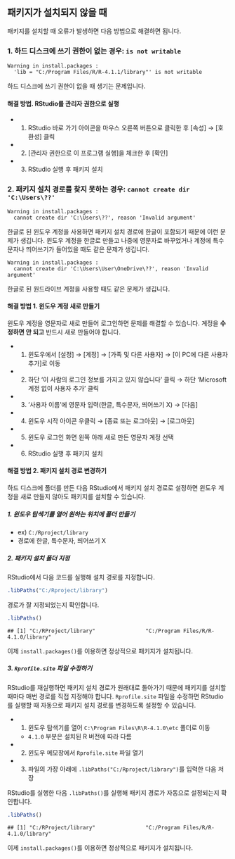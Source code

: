 
## 패키지가 설치되지 않을 때

패키지를 설치할 때 오류가 발생하면 다음 방법으로 해결하면 됩니다.

### 1. 하드 디스크에 쓰기 권한이 없는 경우: `is not writable`

    Warning in install.packages :
      'lib = "C:/Program Files/R/R-4.1.1/library"' is not writable

하드 디스크에 쓰기 권한이 없을 때 생기는 문제입니다.

#### 해결 방법. RStudio를 관리자 권한으로 실행

-   1.  RStudio 바로 가기 아이콘을 마우스 오른쪽 버튼으로 클릭한 후
        \[속성\] → \[호환성\] 클릭

-   2.  \[관리자 권한으로 이 프로그램 실행\]을 체크한 후 \[확인\]

-   3.  RStudio 실행 후 패키지 설치

### 2. 패키지 설치 경로를 찾지 못하는 경우: `cannot create dir 'C:\Users\??'`

    Warning in install.packages :
      cannot create dir 'C:\Users\??', reason 'Invalid argument'

한글로 된 윈도우 계정을 사용하면 패키지 설치 경로에 한글이 포함되기
때문에 이런 문제가 생깁니다. 윈도우 계정을 한글로 만들고 나중에 영문자로
바꾸었거나 계정에 특수문자나 띄어쓰기가 들어있을 때도 같은 문제가
생깁니다.

    Warning in install.packages :
      cannot create dir 'C:\Users\User\OneDrive\??', reason 'Invalid argument'

한글로 된 원드라이브 계정을 사용할 때도 같은 문제가 생깁니다.

#### 해결 방법 1. 윈도우 계정 새로 만들기

윈도우 계정을 영문자로 새로 만들어 로그인하면 문제를 해결할 수 있습니다.
계정을 **수정하면 안 되고** 반드시 새로 만들어야 합니다.

-   1.  윈도우에서 \[설정\] → \[계정\] → \[가족 및 다른 사용자\] → \[이
        PC에 다른 사용자 추가\]로 이동

-   2.  하단 ‘이 사람의 로그인 정보를 가지고 있지 않습니다’ 클릭 → 하단
        ‘Microsoft 계정 없이 사용자 추가’ 클릭

-   3.  ’사용자 이름’에 영문자 입력(한글, 특수문자, 띄어쓰기 X) →
        \[다음\]

-   4.  윈도우 시작 아이콘 우클릭 → \[종료 또는 로그아웃\] →
        \[로그아웃\]

-   5.  윈도우 로그인 화면 왼쪽 아래 새로 만든 영문자 계정 선택

-   6.  RStudio 실행 후 패키지 설치

#### 해결 방법 2. 패키지 설치 경로 변경하기

하드 디스크에 폴더를 만든 다음 RStudio에서 패키지 설치 경로로 설정하면
윈도우 계정을 새로 만들지 않아도 패키지를 설치할 수 있습니다.

##### 1. 윈도우 탐색기를 열어 원하는 위치에 폴더 만들기

-   ex) `C:/Rproject/library`  
-   경로에 한글, 특수문자, 띄어쓰기 X

##### 2. 패키지 설치 폴더 지정

RStudio에서 다음 코드를 실행해 설치 경로를 지정합니다.

``` r
.libPaths("C:/Rproject/library")
```

경로가 잘 지정되었는지 확인합니다.

``` r
.libPaths()
```

    ## [1] "C:/RProject/library"                "C:/Program Files/R/R-4.1.0/library"

이제 `install.packages()`를 이용하면 정상적으로 패키지가 설치됩니다.

##### 3. `Rprofile.site` 파일 수정하기

RStudio를 재실행하면 패키지 설치 경로가 원래대로 돌아가기 때문에
패키지를 설치할 때마다 매번 경로를 직접 지정해야 합니다. `Rprofile.site`
파일을 수정하면 RStudio를 실행할 때 자동으로 패키지 설치 경로를
변경하도록 설정할 수 있습니다.

-   1.  윈도우 탐색기를 열어 `C:\Program Files\R\R-4.1.0\etc` 폴더로
        이동

    -   `4.1.0` 부분은 설치된 R 버전에 따라 다름

-   2.  윈도우 메모장에서 `Rprofile.site` 파일 열기

-   3.  파일의 가장 아래에 `.libPaths("C:/Rproject/library")`를 입력한
        다음 저장

RStudio를 실행한 다음 `.libPaths()`를 실행해 패키지 경로가 자동으로
설정되는지 확인합니다.

``` r
.libPaths()
```

    ## [1] "C:/RProject/library"                "C:/Program Files/R/R-4.1.0/library"

이제 `install.packages()`를 이용하면 정상적으로 패키지가 설치됩니다.
